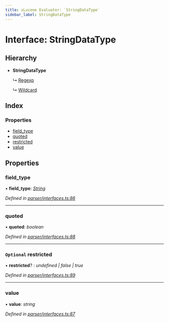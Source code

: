 ```yaml
---
title: xLucene Evaluator: `StringDataType`
sidebar_label: StringDataType
---
```


# Interface: StringDataType

## Hierarchy

* **StringDataType**

  ↳ [Regexp](regexp.md)

  ↳ [Wildcard](wildcard.md)

## Index

### Properties

* [field_type](stringdatatype.md#field_type)
* [quoted](stringdatatype.md#quoted)
* [restricted](stringdatatype.md#optional-restricted)
* [value](stringdatatype.md#value)

## Properties

###  field_type

• **field_type**: *[String](../enums/fieldtype.md#string)*

*Defined in [parser/interfaces.ts:86](https://github.com/terascope/teraslice/blob/d8feecc03/packages/xlucene-evaluator/src/parser/interfaces.ts#L86)*

___

###  quoted

• **quoted**: *boolean*

*Defined in [parser/interfaces.ts:88](https://github.com/terascope/teraslice/blob/d8feecc03/packages/xlucene-evaluator/src/parser/interfaces.ts#L88)*

___

### `Optional` restricted

• **restricted**? : *undefined | false | true*

*Defined in [parser/interfaces.ts:89](https://github.com/terascope/teraslice/blob/d8feecc03/packages/xlucene-evaluator/src/parser/interfaces.ts#L89)*

___

###  value

• **value**: *string*

*Defined in [parser/interfaces.ts:87](https://github.com/terascope/teraslice/blob/d8feecc03/packages/xlucene-evaluator/src/parser/interfaces.ts#L87)*
